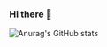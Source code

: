 ### Hi there 👋

![Anurag's GitHub stats](https://github-readme-stats.vercel.app/api?username=AmramAnanyan&show_icons=true&bg_color=00000000)

<!--
**AmramAnanyan/AmramAnanyan** is a ✨ _special_ ✨ repository because its `README.md` (this file) appears on your GitHub profile.

Here are some ideas to get you started:

- 🔭 I’m currently working on ...
- 🌱 I’m currently learning ...
- 👯 I’m looking to collaborate on ...
- 🤔 I’m looking for help with ...
- 💬 Ask me about ...
- 📫 How to reach me: ...
- 😄 Pronouns: ...
- ⚡ Fun fact: ...
-->

